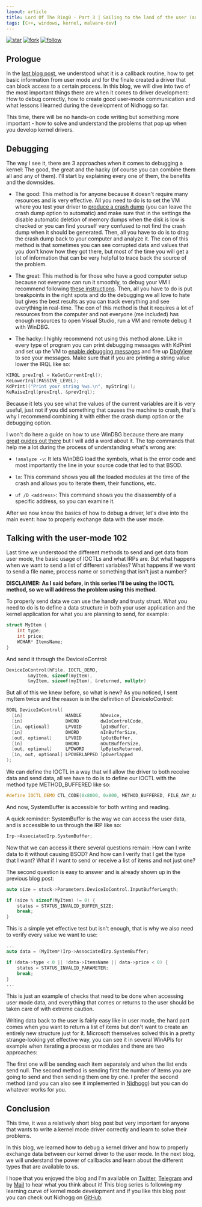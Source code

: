 ```yaml
---
layout: article
title: Lord Of The Ring0 - Part 3 | Sailing to the land of the user (and debugging the ship)
tags: [C++, windows, kernel, malware-dev]
---
```


[![star](https://img.shields.io/badge/star-100000?style=for-the-badge&logo=Github&logoColor=white)](https://github.com/Idov31/Nidhogg) [![fork](https://img.shields.io/badge/fork-100000?style=for-the-badge&logo=Github&logoColor=white)](https://github.com/Idov31/Nidhogg/fork) [![follow](https://img.shields.io/badge/follow-100000?style=for-the-badge&logo=Github&logoColor=white)](https://github.com/Idov31)

## Prologue

In the [last blog post](https://idov31.github.io/2022-08-04-lord-of-the-ring0-p2), we understood what it is a callback routine, how to get basic information from user mode and for the finale created a driver that can block access to a certain process. In this blog, we will dive into two of the most important things there are when it comes to driver development: How to debug correctly, how to create good user-mode communication and what lessons I learned during the development of Nidhogg so far.

This time, there will be no hands-on code writing but something more important - how to solve and understand the problems that pop up when you develop kernel drivers.

## Debugging

The way I see it, there are 3 approaches when it comes to debugging a kernel: The good, the great and the hacky (of course you can combine them all and any of them).
I'll start by explaining every one of them, the benefits and the downsides.

- The good: This method is for anyone because it doesn't require many resources and is very effective. All you need to do is to set the VM where you test your driver to [produce a crash dump](https://learn.microsoft.com/en-us/windows/client-management/generate-kernel-or-complete-crash-dump) (you can leave the crash dump option to automatic) and make sure that in the settings the disable automatic deletion of memory dumps when the disk is low is checked or you can find yourself very confused to not find the crash dump when it should be generated. Then, all you have to do is to drag the crash dump back to your computer and analyze it. The con of this method is that sometimes you can see corrupted data and values that you don't know how they got there, but most of the time you will get a lot of information that can be very helpful to trace back the source of the problem.

- The great: This method is for those who have a good computer setup because not everyone can run it smoothly, to debug your VM I recommend following [these instructions](https://learn.microsoft.com/en-us/windows-hardware/drivers/debugger/setting-up-a-network-debugging-connection). Then, all you have to do is put breakpoints in the right spots and do the debugging we all love to hate but gives the best results as you can track everything and see everything in real-time. The con of this method is that it requires a lot of resources from the computer and not everyone (me included) has enough resources to open Visual Studio, run a VM and remote debug it with WinDBG.

- The hacky: I highly recommend not using this method alone. Like in every type of program you can print debugging messages with KdPrint and set up the VM to [enable debugging messages](https://community.carbonblack.com/t5/Knowledge-Base/CB-Defense-How-to-Toggle-Kernel-Debug-Logging-To-Gather-A-Full/ta-p/87318) and fire up [DbgView](https://learn.microsoft.com/en-us/sysinternals/downloads/debugview) to see your messages. Make sure that if you are printing a string value lower the IRQL like so:

```cpp
KIRQL prevIrql = KeGetCurrentIrql();
KeLowerIrql(PASSIVE_LEVEL);
KdPrint(("Print your string %ws.\n", myString));
KeRaiseIrql(prevIrql, &prevIrql);
```

Because it lets you see what the values of the current variables are it is very useful, just not if you did something that causes the machine to crash, that's why I recommend combining it with either the crash dump option or the debugging option.

I won't do here a guide on how to use WinDBG because there are many [great guides out there](https://learn.microsoft.com/en-us/windows-hardware/drivers/debugger/getting-started-with-windbg--kernel-mode-) but I will add a word about it. The top commands that help me a lot during the process of understanding what's wrong are:

- ```!analyze -v```: It lets WinDBG load the symbols, what is the error code and most importantly the line in your source code that led to that BSOD.

- ```lm```: This command shows you all the loaded modules at the time of the crash and allows you to iterate them, their functions, etc.

- ```uf /D <address>```: This command shows you the disassembly of a specific address, so you can examine it.

After we now know the basics of how to debug a driver, let's dive into the main event: how to properly exchange data with the user mode.

## Talking with the user-mode 102

Last time we understood the different methods to send and get data from user mode, the basic usage of IOCTLs and what IRPs are. But what happens when we want to send a list of different variables? What happens if we want to send a file name, process name or something that isn't just a number?

**DISCLAIMER: As I said before, in this series I'll be using the IOCTL method, so we will address the problem using this method.**

To properly send data we can use the handly and trusty struct. What you need to do is to define a data structure in both your user application and the kernel application for what you are planning to send, for example:

```cpp
struct MyItem {
    int type;
    int price;
    WCHAR* ItemsName;
}
```

And send it through the DeviceIoControl:

```cpp
DeviceIoControl(hFile, IOCTL_DEMO,
        &myItem, sizeof(myItem),
        &myItem, sizeof(myItem), &returned, nullptr)
```

But all of this we knew before, so what is new? As you noticed, I sent myItem twice and the reason is in the definition of DeviceIoControl:

```cpp
BOOL DeviceIoControl(
  [in]                HANDLE       hDevice,
  [in]                DWORD        dwIoControlCode,
  [in, optional]      LPVOID       lpInBuffer,
  [in]                DWORD        nInBufferSize,
  [out, optional]     LPVOID       lpOutBuffer,
  [in]                DWORD        nOutBufferSize,
  [out, optional]     LPDWORD      lpBytesReturned,
  [in, out, optional] LPOVERLAPPED lpOverlapped
);
```

We can define the IOCTL in a way that will allow the driver to both receive data and send data, all we have to do is to define our IOCTL with the method type METHOD_BUFFERED like so:

```cpp
#define IOCTL_DEMO CTL_CODE(0x8000, 0x800, METHOD_BUFFERED, FILE_ANY_ACCESS)
```

And now, SystemBuffer is accessible for both writing and reading.

A quick reminder: SystemBuffer is the way we can access the user data, and is accessible to us through the IRP like so:

```cpp
Irp->AssociatedIrp.SystemBuffer;
```

Now that we can access it there several questions remain: How can I write data to it without causing BSOD? And how can I verify that I get the type that I want? What if I want to send or receive a list of items and not just one?

The second question is easy to answer and is already shown up in the previous blog post:

```cpp
auto size = stack->Parameters.DeviceIoControl.InputBufferLength;

if (size % sizeof(MyItem) != 0) {
    status = STATUS_INVALID_BUFFER_SIZE;
    break;
}
```

This is a simple yet effective test but isn't enough, that is why we also need to verify every value we want to use:

```cpp
...
auto data = (MyItem*)Irp->AssociatedIrp.SystemBuffer;

if (data->type < 0 || !data->ItemsName || data->price < 0) {
    status = STATUS_INVALID_PARAMETER;
    break;
}
...
```

This is just an example of checks that need to be done when accessing user mode data, and everything that comes or returns to the user should be taken care of with extreme caution.

Writing data back to the user is fairly easy like in user mode, the hard part comes when you want to return a list of items but don't want to create an entirely new structure just for it. Microsoft themselves solved this in a pretty strange-looking yet effective way, you can see it in several WinAPIs for example when iterating a process or modules and there are two approaches:

The first one will be sending each item separately and when the list ends send null. The second method is sending first the number of items you are going to send and then sending them one by one. I prefer the second method (and you can also see it implemented in [Nidhogg](https://github.com/Idov31/Nidhogg/blob/master/Nidhogg/Nidhogg.cpp#L546-L697)) but you can do whatever works for you.

## Conclusion

This time, it was a relatively short blog post but very important for anyone that wants to write a kernel mode driver correctly and learn to solve their problems.

In this blog, we learned how to debug a kernel driver and how to properly exchange data between our kernel driver to the user mode. In the next blog, we will understand the power of callbacks and learn about the different types that are available to us.

I hope that you enjoyed the blog and I'm available on [Twitter](https://twitter.com/Idov31), [Telegram](https://t.me/idov31) and by [Mail](mailto:idov3110@gmail.com) to hear what you think about it!
This blog series is following my learning curve of kernel mode development and if you like this blog post you can check out Nidhogg on [GitHub](https://github.com/idov31/Nidhogg).
